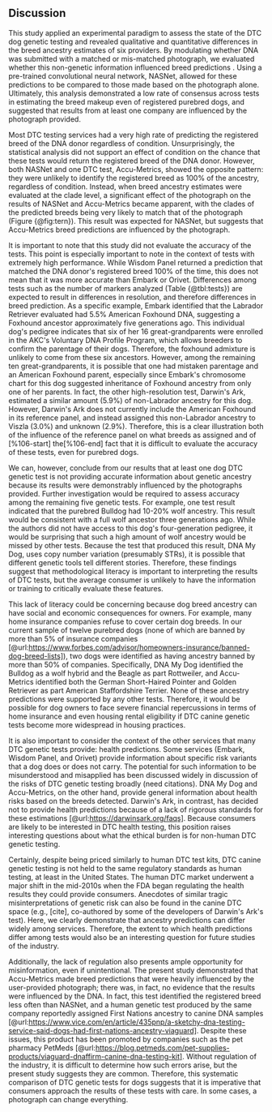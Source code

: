 ## Discussion

This study applied an experimental paradigm to assess the state of the DTC dog genetic testing and revealed qualitative and quantitative differences in the breed ancestry estimates of six providers.
By modulating whether DNA was submitted with a matched or mis-matched photograph, we evaluated whether this non-genetic information influenced breed predictions .
Using a pre-trained convolutional neural network, NASNet, allowed for these predictions to be compared to those made based on the photograph alone.
Ultimately, this analysis demonstrated a low rate of consensus across tests in estimating the breed makeup even of registered purebred dogs, and suggested that results from at least one company are influenced by the photograph provided.

Most DTC testing services had a very high rate of predicting the registered breed of the DNA donor regardless of condition.
Unsurprisingly, the statistical analysis did not support an effect of condition on the chance that these tests would return the registered breed of the DNA donor.
However, both NASNet and one DTC test, Accu-Metrics, showed the opposite pattern: they were unlikely to identify the registered breed as 100% of the ancestry, regardless of condition.
Instead, when breed ancestry estimates were evaluated at the clade level, a significant effect of the photograph on the results of NASNet and Accu-Metrics became apparent, with the clades of the predicted breeds being very likely to match that of the photograph (Figure {@fig:tern}).
This result was expected for NASNet, but suggests that Accu-Metrics breed predictions are influenced by the photograph.

It is important to note that this study did not evaluate the accuracy of the tests.
This point is especially important to note in the context of tests with extremely high performance.
While Wisdom Panel returned a prediction that matched the DNA donor's registered breed 100% of the time, this does not mean that it was more accurate than Embark or Orivet.
Differences among tests such as the number of markers analyzed (Table {@tbl:tests}) are expected to result in differences in resolution, and therefore differences in breed prediction.
As a specific example, Embark identified that the Labrador Retriever evaluated had 5.5% American Foxhound DNA, suggesting a Foxhound ancestor approximately five generations ago.
This individual dog's pedigree indicates that six of her 16 great-grandparents were enrolled in the AKC's Voluntary DNA Profile Program, which allows breeders to confirm the parentage of their dogs.
Therefore, the foxhound admixture is unlikely to come from these six ancestors.
However, among the remaining ten great-grandparents, it is possible that one had mistaken parentage and an American Foxhound parent, especially since Embark's chromosome chart for this dog suggested inheritance of Foxhound ancestry from only one of her parents.
In fact, the other high-resolution test, Darwin's Ark, estimated a similar amount (5.9%) of non-Labrador ancestry for this dog.
However, Darwin's Ark does not currently include the American Foxhound in its reference panel, and instead assigned this non-Labrador ancestry to Viszla (3.0%) and unknown (2.9%).
Therefore, this is a clear illustration both of the influence of the reference panel on what breeds as assigned and of [%106-start] the[%106-end] fact that it is difficult to evaluate the accuracy of these tests, even for purebred dogs.

We can, however, conclude from our results that at least one dog DTC genetic test is not providing accurate information about genetic ancestry because its results were demonstrably influenced by the photographs provided.
Further investigation would be required to assess accuracy among the remaining five genetic tests.
For example, one test result indicated that the purebred Bulldog had 10-20% wolf ancestry.
This result would be consistent with a full wolf ancestor three generations ago.
While the authors did not have access to this dog's four-generation pedigree, it would be surprising that such a high amount of wolf ancestry would be missed by other tests.
Because the test that produced this result, DNA My Dog, uses copy number variation (presumably STRs), it is possible that different genetic tools tell different stories.
Therefore, these findings suggest that methodological literacy is important to interpreting the results of DTC tests, but the average consumer is unlikely to have the information or training to critically evaluate these features.

This lack of literacy could be concerning because dog breed ancestry can have social and economic consequences for owners.
For example, many home insurance companies refuse to cover certain dog breeds.
In our current sample of twelve purebred dogs (none of which are banned by more than 5% of insurance companies [@url:https://www.forbes.com/advisor/homeowners-insurance/banned-dog-breed-lists]), two dogs were identified as having ancestry banned by more than 50% of companies.
Specifically, DNA My Dog identified the Bulldog as a wolf hybrid and the Beagle as part Rottweiler, and Accu-Metrics identified both the German Short-Haired Pointer and Golden Retriever as part American Staffordshire Terrier.
None of these ancestry predictions were supported by any other tests.
Therefore, it would be possible for dog owners to face severe financial repercussions in terms of home insurance and even housing rental eligibility if DTC canine genetic tests become more widespread in housing practices.

It is also important to consider the context of the other services that many DTC genetic tests provide: health predictions.
Some services (Embark, Wisdom Panel, and Orivet) provide information about specific risk variants that a dog does or does not carry.
The potential for such information to be misunderstood and misapplied has been discussed widely in discussion of the risks of DTC genetic testing broadly (need citations).
DNA My Dog and Accu-Metrics, on the other hand, provide general information about health risks based on the breeds detected.
Darwin's Ark, in contrast, has decided not to provide health predictions because of a lack of rigorous standards for these estimations [@url:https://darwinsark.org/faqs].
Because consumers are likely to be interested in DTC health testing, this position raises interesting questions about what the ethical burden is for non-human DTC genetic testing.

Certainly, despite being priced similarly to human DTC test kits, DTC canine genetic testing is not held to the same regulatory standards as human testing, at least in the United States.
The human DTC market underwent a major shift in the mid-2010s when the FDA began regulating the health results they could provide consumers.
Anecdotes of similar tragic misinterpretations of genetic risk can also be found in the canine DTC space (e.g., [cite], co-authored by some of the developers of Darwin's Ark's test).
Here, we clearly demonstrate that ancestry predictions can differ widely among services.
Therefore, the extent to which health predictions differ among tests would also be an interesting question for future studies of the industry.

Additionally, the lack of regulation also presents ample opportunity for misinformation, even if unintentional.
The present study demonstrated that Accu-Metrics made breed predictions that were heavily influenced by the user-provided photograph; there was, in fact, no evidence that the results were influenced by the DNA.
In fact, this test identified the registered breed less often than NASNet, and a human genetic test produced by the same company reportedly assigned First Nations ancestry to canine DNA samples [@url:https://www.vice.com/en/article/435pnp/a-sketchy-dna-testing-service-said-dogs-had-first-nations-ancestry-viaguard].
Despite these issues, this product has been promoted by companies such as the pet pharmacy PetMeds [@url:https://blog.petmeds.com/pet-supplies-products/viaguard-dnaffirm-canine-dna-testing-kit].
Without regulation of the industry, it is difficult to determine how such errors arise, but the present study suggests they are common.
Therefore, this systematic comparison of DTC genetic tests for dogs suggests that it is imperative that consumers approach the results of these tests with care.
In some cases, a photograph can change everything.

